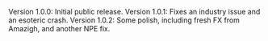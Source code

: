 Version 1.0.0: Initial public release.
Version 1.0.1: Fixes an industry issue and an esoteric crash. 
Version 1.0.2: Some polish, including fresh FX from Amazigh, and another NPE fix. 